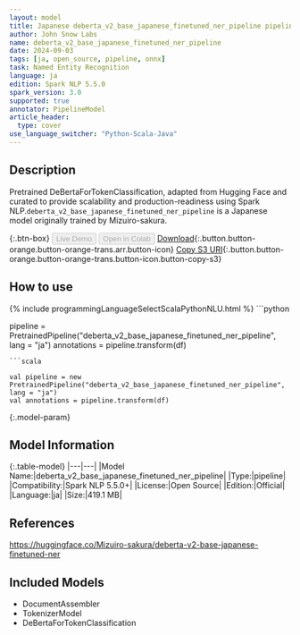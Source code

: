 ```yaml
---
layout: model
title: Japanese deberta_v2_base_japanese_finetuned_ner_pipeline pipeline DeBertaForTokenClassification from Mizuiro-sakura
author: John Snow Labs
name: deberta_v2_base_japanese_finetuned_ner_pipeline
date: 2024-09-03
tags: [ja, open_source, pipeline, onnx]
task: Named Entity Recognition
language: ja
edition: Spark NLP 5.5.0
spark_version: 3.0
supported: true
annotator: PipelineModel
article_header:
  type: cover
use_language_switcher: "Python-Scala-Java"
---
```


## Description

Pretrained DeBertaForTokenClassification, adapted from Hugging Face and curated to provide scalability and production-readiness using Spark NLP.`deberta_v2_base_japanese_finetuned_ner_pipeline` is a Japanese model originally trained by Mizuiro-sakura.

{:.btn-box}
<button class="button button-orange" disabled>Live Demo</button>
<button class="button button-orange" disabled>Open in Colab</button>
[Download](https://s3.amazonaws.com/auxdata.johnsnowlabs.com/public/models/deberta_v2_base_japanese_finetuned_ner_pipeline_ja_5.5.0_3.0_1725387977740.zip){:.button.button-orange.button-orange-trans.arr.button-icon}
[Copy S3 URI](s3://auxdata.johnsnowlabs.com/public/models/deberta_v2_base_japanese_finetuned_ner_pipeline_ja_5.5.0_3.0_1725387977740.zip){:.button.button-orange.button-orange-trans.button-icon.button-copy-s3}

## How to use



<div class="tabs-box" markdown="1">
{% include programmingLanguageSelectScalaPythonNLU.html %}
```python

pipeline = PretrainedPipeline("deberta_v2_base_japanese_finetuned_ner_pipeline", lang = "ja")
annotations =  pipeline.transform(df)   

```
```scala

val pipeline = new PretrainedPipeline("deberta_v2_base_japanese_finetuned_ner_pipeline", lang = "ja")
val annotations = pipeline.transform(df)

```
</div>

{:.model-param}
## Model Information

{:.table-model}
|---|---|
|Model Name:|deberta_v2_base_japanese_finetuned_ner_pipeline|
|Type:|pipeline|
|Compatibility:|Spark NLP 5.5.0+|
|License:|Open Source|
|Edition:|Official|
|Language:|ja|
|Size:|419.1 MB|

## References

https://huggingface.co/Mizuiro-sakura/deberta-v2-base-japanese-finetuned-ner

## Included Models

- DocumentAssembler
- TokenizerModel
- DeBertaForTokenClassification